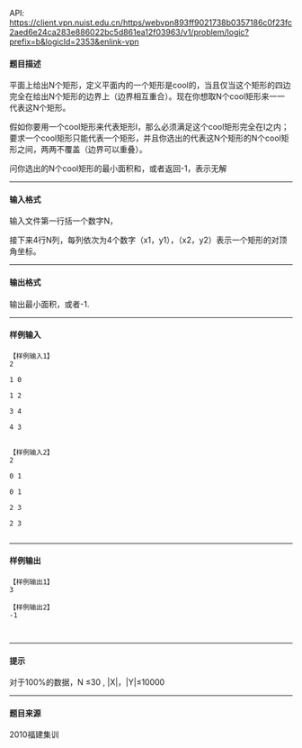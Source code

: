 API: https://client.vpn.nuist.edu.cn/https/webvpn893ff9021738b0357186c0f23fc2aed6e24ca283e886022bc5d861ea12f03963/v1/problem/logic?prefix=b&logicId=2353&enlink-vpn

#### 题目描述

平面上给出N个矩形，定义平面内的一个矩形是cool的，当且仅当这个矩形的四边完全在给出N个矩形的边界上（边界相互重合）。现在你想取N个cool矩形来一一代表这N个矩形。

假如你要用一个cool矩形来代表矩形I，那么必须满足这个cool矩形完全在I之内；要求一个cool矩形只能代表一个矩形，并且你选出的代表这N个矩形的N个cool矩形之间，两两不覆盖（边界可以重叠）。

问你选出的N个cool矩形的最小面积和，或者返回\-1，表示无解

---

#### 输入格式

输入文件第一行括一个数字N，

接下来4行N列，每列依次为4个数字（x1，y1），（x2，y2）表示一个矩形的对顶角坐标。

---

#### 输出格式

输出最小面积，或者\-1.

---

#### 样例输入
```
【样例输入1】
2

1 0

1 2

3 4

4 3


【样例输入2】
2

0 1

0 1

2 3

2 3


```

---

#### 样例输出
```
【样例输出1】
3

【样例输出2】
-1



```

---

#### 提示

  
对于100%的数据，N ≤30 , |X|，|Y|≤10000  

---

#### 题目来源

2010福建集训